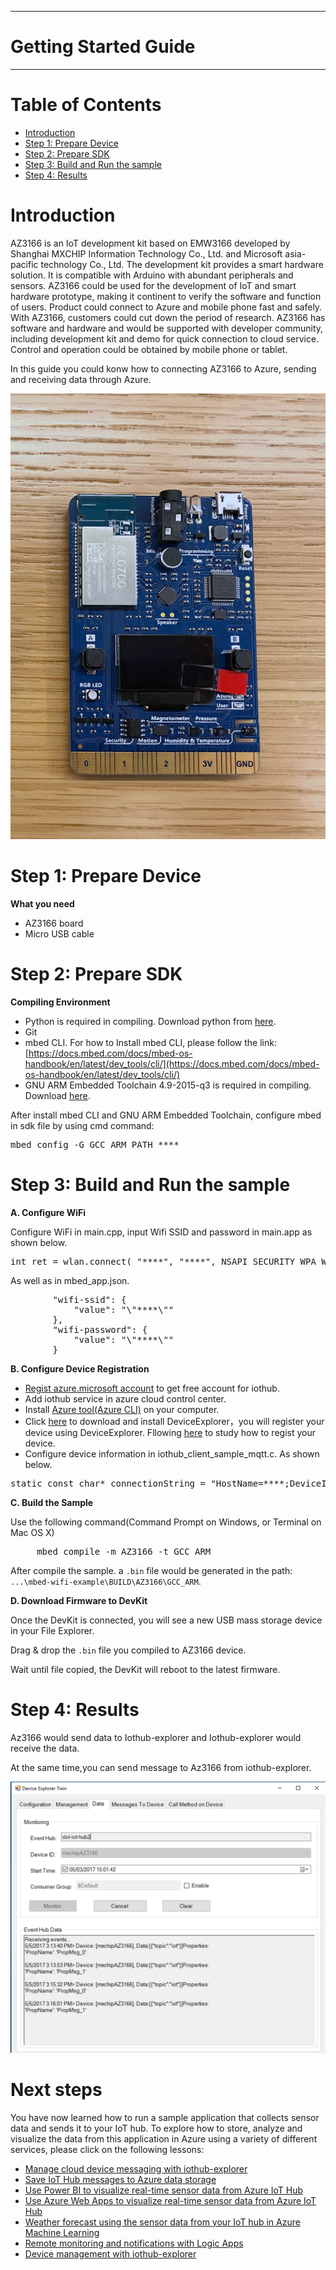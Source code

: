 
---

Getting Started Guide
===
---
# Table of Contents

 - [Introduction](#Introduction)
 - [Step 1: Prepare Device](#Step_1:_Prepare_Device)
 - [Step 2: Prepare SDK](#Step_2:_Prepare_SDK)
 - [Step 3: Build and Run the sample](#Step_3:_Build_and_Run_the_sample)
 - [Step 4: Results](#Results)

# Introduction

AZ3166 is an IoT development kit based on EMW3166 developed by Shanghai MXCHIP Information Technology Co., Ltd. and Microsoft asia-pacific technology Co., Ltd. The development kit provides a smart hardware solution. It is compatible with Arduino with abundant peripherals and sensors. AZ3166 could be used for the development of IoT and smart hardware prototype, making it continent to verify the software and function of users. Product could connect to Azure and mobile phone fast and safely. With AZ3166, customers could cut down the period of research. AZ3166 has software and hardware and would be supported with developer community, including development kit and demo for quick connection to cloud service. Control and operation could be obtained by mobile phone or tablet.

In this guide you could konw how to connecting AZ3166 to Azure, sending and receiving data through Azure. 

![getting-started-hardware](image/getting-started-hardware.PNG)

# Step 1: Prepare Device

**What you need**

 - AZ3166 board
 - Micro USB cable

# Step 2: Prepare SDK

**Compiling Environment**

 - Python is required in compiling. Download python from [here](https://www.python.org/downloads/release/python-2713/).
 - Git
 - mbed CLI. For how to Install mbed CLI, please follow the link: [https://docs.mbed.com/docs/mbed-os-handbook/en/latest/dev_tools/cli/](https://docs.mbed.com/docs/mbed-os-handbook/en/latest/dev_tools/cli/)
 - GNU ARM Embedded Toolchain 4.9-2015-q3 is required in compiling. Download [here](https://www.python.org/downloads/release/python-2713/).

After install mbed CLI and GNU ARM Embedded Toolchain, configure mbed in sdk file by using cmd command:

<pre>
mbed config -G GCC_ARM_PATH ****
</pre>

# Step 3: Build and Run the sample

**A. Configure WiFi**

Configure WiFi in main.cpp, input Wifi SSID and password in main.app as shown below.

<pre>
int ret = wlan.connect( "****", "****", NSAPI_SECURITY_WPA_WPA2, 0 );
</pre>

As well as in mbed_app.json.

<pre>
        "wifi-ssid": {
            "value": "\"****\""
        },
        "wifi-password": {
            "value": "\"****\""
        }
</pre>

**B. Configure Device Registration**

 -	[Regist azure.microsoft account](https://azure.microsoft.com/zh-cn/free/) to get free account for iothub.
 -	Add iothub service in azure cloud control center.
 -	Install [Azure tool(Azure CLI)](https://docs.microsoft.com/zh-cn/azure/iot-hub/iot-hub-raspberry-pi-kit-node-lesson2-get-azure-tools-win32) on your computer.
 -	Click [here](https://github.com/Azure/azure-iot-sdk-csharp/blob/master/tools/DeviceExplorer/doc/how_to_use_device_explorer.md) to download and install DeviceExplorer，you will register your device using DeviceExplorer. Fllowing [here](https://github.com/Azure/azure-iot-device-ecosystem/blob/master/iotcertification/iot_certification_port_c_libraries_other_platforms/iot_certification_port_c_libraries_other_platforms.md) to study how to regist your device.
 - Configure device information in iothub_client_sample_mqtt.c. As shown below.

<pre>
static const char* connectionString = "HostName=****;DeviceId=****;SharedAccessKey=****";
</pre>

**C. Build the Sample**

Use the following command(Command Prompt on Windows, or Terminal on Mac OS X)

<pre>
     mbed compile -m AZ3166 -t GCC_ARM
</pre>

After compile the sample. a `.bin` file would be generated in the path: `...\mbed-wifi-example\BUILD\AZ3166\GCC_ARM`.

**D. Download Firmware to DevKit**

Once the DevKit is connected, you will see a new USB mass storage device in your File Explorer.

Drag & drop the `.bin` file you compiled to AZ3166 device.

Wait until file copied, the DevKit will reboot to the latest firmware.

# Step 4: Results

Az3166 would send data to Iothub-explorer and Iothub-explorer would receive the data.

At the same time,you can send message to Az3166 from iothub-explorer.

![az3166-device-to-hub](image/az3166-device-to-hub.PNG)


# Next steps

You have now learned how to run a sample application that collects sensor data and sends it to your IoT hub. To explore how to store, analyze and visualize the data from this application in Azure using a variety of different services, please click on the following lessons:

 - [Manage cloud device messaging with iothub-explorer](https://docs.microsoft.com/en-us/azure/iot-hub/iot-hub-explorer-cloud-device-messaging)
 - [Save IoT Hub messages to Azure data storage](https://docs.microsoft.com/en-us/azure/iot-hub/iot-hub-store-data-in-azure-table-storage)
 - [Use Power BI to visualize real-time sensor data from Azure IoT Hub](https://docs.microsoft.com/en-us/azure/iot-hub/iot-hub-live-data-visualization-in-power-bi)
 - [Use Azure Web Apps to visualize real-time sensor data from Azure IoT Hub](https://docs.microsoft.com/en-us/azure/iot-hub/iot-hub-live-data-visualization-in-web-apps)
 - [Weather forecast using the sensor data from your IoT hub in Azure Machine Learning](https://docs.microsoft.com/en-us/azure/iot-hub/iot-hub-weather-forecast-machine-learning)
 - [Remote monitoring and notifications with Logic Apps](https://docs.microsoft.com/en-us/azure/iot-hub/iot-hub-monitoring-notifications-with-azure-logic-apps)
 - [Device management with iothub-explorer](https://docs.microsoft.com/en-us/azure/iot-hub/iot-hub-device-management-iothub-explorer)


